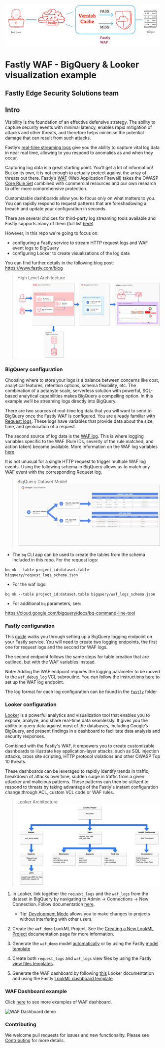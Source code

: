 ![Fastly WAF](/images/fastly-waf.png)
# Fastly WAF - BigQuery & Looker visualization example
## Fastly Edge Security Solutions team

## Intro

Visibility is the foundation of an effective defensive strategy. The ability to capture security events with minimal latency, enables rapid mitigation of attacks and other threats, and therefore helps minimise the potential damage that can result from such attacks.

Fastly’s [real-time streaming logs](https://docs.fastly.com/en/guides/about-fastlys-realtime-log-streaming-features) give you the ability to capture vital log data in near real time, allowing to you respond to anomalies as and when they occur.

Capturing log data is a great starting point. You’ll get a lot of information! But on its own, it is not enough to actually protect against the array of threats out there. Fastly’s [WAF](https://docs.fastly.com/en/guides/web-application-firewall) (Web Application Firewall) takes the OWASP [Core Rule Set](https://owasp.org/www-project-modsecurity-core-rule-set/) combined with commercial resources and our own research to offer more comprehensive protection.

Customizable dashboards allow you to focus only on what matters to you. You can rapidly respond to request patterns that are foreshadowing a breach and update your configuration in seconds. 

There are several choices for third-party log streaming tools available and Fastly supports many of them (full list [here](https://docs.fastly.com/en/guides/setting-up-remote-log-streaming)).

However, in this repo we're going to focus on:
 
 - configuring a Fastly service to stream HTTP request logs and WAF event logs to BigQuery
 - configuring Looker to create visualizations of the log data
 
You can find further details in the following blog post: https://www.fastly.com/blog

>High Level Architecture
![High Level Architecture](/images/high_level_architecture.png)

### BigQuery configuration

Choosing where to store your logs is a balance between concerns like cost, analytical features, retention options, schema flexibility, etc. The combination of a petabyte scale, serverless solution with powerful, SQL-based analytical capabilities makes BigQuery a compelling option. In this example we’ll be streaming logs directly into BigQuery.

There are two sources of real-time log data that you will want to send to BigQuery once the Fastly WAF is configured. You are already familiar with [Request logs](/fastly/request_logs_format.json). These logs have variables that provide data about the size, time, and geolocation of a request.

The second source of log data is the [WAF log](/fastly/waf_logs_format.json). This is where logging variables specific to the WAF (Rule IDs, severity of the rule matched, and action taken) become available. More information on the WAF log variables [here](https://docs.fastly.com/en/guides/fastly-waf-logging#using-waf-specific-variables).

It is not unusual for a single HTTP request to trigger multiple WAF log events. Using the following schema in BigQuery allows us to match any WAF event with the corresponding Request log.

> BigQuery Dataset Model
![BigQuery Architecture](/images/bigquery_architecture.png)

* The `bq` CLI app can be used to create the tables from the schema included in this repo. For the request logs:

`bq mk --table project_id:dataset.table bigquery/request_logs_schema.json`

* For the waf logs:

`bq mk --table project_id:dataset.table bigquery/waf_logs_schema.json`

* For additional `bq` parameters, see: 

https://cloud.google.com/bigquery/docs/bq-command-line-tool

### Fastly configuration

This [guide](https://docs.fastly.com/en/guides/log-streaming-google-bigquery) walks you through setting up a BigQuery logging endpoint on your Fastly service. You will need to create two logging endpoints, the first one for request logs and the second for WAF logs.

The second endpoint follows the same steps for table creation that are outlined, but with the WAF variables instead. 

Note: Adding the WAF endpoint requires the logging parameter to be moved to the `waf_debug_log` VCL subroutine. You can follow the instructions [here](https://docs.fastly.com/en/guides/fastly-waf-logging#using-the-web-interface) to set up the WAF log endpoint.

The log format for each log configuration can be found in the [`fastly`](/fastly/) folder

### Looker configuration

[Looker](https://looker.com/product/visualizations) is a powerful analytics and visualization tool that enables you to explore, analyze, and share real-time data seamlessly. It gives you the ability to query data against most of the databases, including Google’s BigQuery, and present findings in a dashboard to facilitate data analysis and security responses.

Combined with the Fastly's WAF, it empowers you to create customizable dashboards to illustrate key application-layer attacks, such as SQL injection attacks, cross site scripting, HTTP protocol violations and other OWASP Top 10 threats.

These dashboards can be leveraged to rapidly identify trends in traffic, breakdown of attacks over time, sudden surge in traffic from a given attacker and malicious patterns. These patterns can then be utilized to respond to threats by taking advantage of the Fastly's instant configuration change through ACL, custom VCL code or WAF rules.

>Looker Architecture
![Looker Architecture](/images/looker_architecture.png)

1. In Looker, link together the `request_logs` and the `waf_logs` from the dataset in BigQuery by navigating to Admin -> Connections -> New Connection. Follow documentation [here](https://docs.looker.com/setup-and-management/database-config/google-bigquery).
   - Tip: [Development Mode](https://docs.looker.com/data-modeling/getting-started/dev-mode-prod-mode) allows you to make changes to projects without interfering with other users.
  
2. Create the `waf_demo` LookML Project. See the [Creating a New LookML Project](https://docs.looker.com/data-modeling/getting-started/create-projects) documentation page for more information.

3. Generate the `waf_demo` model [automatically](https://docs.looker.com/data-modeling/getting-started/connect-to-db-and-generate-model) or by using the Fastly [model template](/looker/models/)

4. Create both `request_logs` and `waf_logs` view files by using the Fastly [view files templates](/looker/views/).

5. Generate the WAF dashboard by following [this](https://docs.looker.com/dashboards/creating-lookml-dashboards#creating_a_lookml_dashboard_file) Looker documentation and using the Fastly [LookML dashboard template](/looker/dashboards/).

### WAF Dashboard example

Click [here](/dashboard_examples/DASHBOARD-EXAMPLES.md) to see more examples of WAF dashboard.

![WAF Dashboard demo](/images/waf_dashboard_demo.gif)

### Contributing

We welcome pull requests for issues and new functionality. Please see [Contributing](documentation/CONTRIBUTING.md) for more details.
